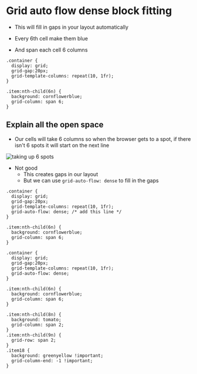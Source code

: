 # Grid auto flow dense block fitting
* This will fill in gaps in your layout automatically

* Every 6th cell make them blue
* And span each cell 6 columns

```
.container {
  display: grid;
  grid-gap:20px;
  grid-template-columns: repeat(10, 1fr);
}

.item:nth-child(6n) {
  background: cornflowerblue;
  grid-column: span 6;
}
```

## Explain all the open space
* Our cells will take 6 columns so when the browser gets to a spot, if there isn't 6 spots it will start on the next line

![taking up 6 spots](https://i.imgur.com/BmET61F.png)

* Not good
    - This creates gaps in our layout
    - But we can use `grid-auto-flow: dense` to fill in the gaps

```
.container {
  display: grid;
  grid-gap:20px;
  grid-template-columns: repeat(10, 1fr);
  grid-auto-flow: dense; /* add this line */
}

.item:nth-child(6n) {
  background: cornflowerblue;
  grid-column: span 6;
}
```

```
.container {
  display: grid;
  grid-gap:20px;
  grid-template-columns: repeat(10, 1fr);
  grid-auto-flow: dense;
}

.item:nth-child(6n) {
  background: cornflowerblue;
  grid-column: span 6;
}

.item:nth-child(8n) {
  background: tomato;
  grid-column: span 2;
}
.item:nth-child(9n) {
  grid-row: span 2;
}
.item18 {
  background: greenyellow !important;
  grid-column-end: -1 !important;
}
```

